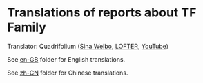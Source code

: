# Translations of reports about TF Family

Translator: Quadrifolium ([Sina Weibo](http://weibo.com/u/5182556773/), [LOFTER](http://quadrifolium.lofter.com/), [YouTube](https://www.youtube.com/channel/UC6QSLMB7h4SoyV0e9m6uUwg))

See [en-GB](/en-GB/) folder for English translations.

See [zh-CN](/zh-CN/) folder for Chinese translations.
